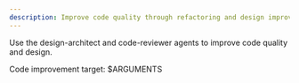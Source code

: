 ```yaml
---
description: Improve code quality through refactoring and design improvements
---
```


<!-- 
This is a thin wrapper command that delegates to the design-architect and code-reviewer agents.
All detailed instructions and processes are in the agents' system prompts.
This command exists as a convenient shortcut for users.
-->

Use the design-architect and code-reviewer agents to improve code quality and design.

Code improvement target: $ARGUMENTS